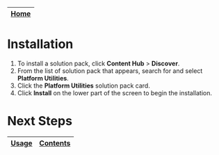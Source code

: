 [Home](../README.md) |
|--------------------------------------------|

# Installation

1. To install a solution pack, click **Content Hub** > **Discover**.
2. From the list of solution pack that appears, search for and select **Platform Utilities**.
3. Click the **Platform Utilities** solution pack card.
4. Click **Install** on the lower part of the screen to begin the installation.

# Next Steps
| [Usage](./usage.md) | [Contents](./contents.md) |
|---------------------|---------------------------|